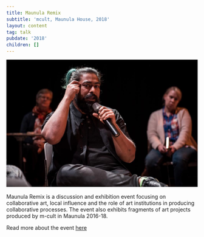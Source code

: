 ```yaml
---
title: Maunula Remix
subtitle: 'mcult, Maunula House, 2018'
layout: content
tag: talk
pubdate: '2018'
children: []
---
```

![](/assets/img/maunularemix_aliakbarmehta_photo11_jaimeculebro_web.jpg)

Maunula Remix is a discussion and exhibition event focusing on collaborative art, local influence and the role of art institutions in producing collaborative processes. The event also exhibits fragments of art projects produced by m-cult in Maunula 2016-18.

Read more about the event [here](http://m-cult.org/news/maunula-remix-exhibitiondiscussion-event-2810)
